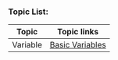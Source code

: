 ### Topic List:

| Topic     | Topic links                      |
| --------- | -------------------------------- |
| Variable  | [Basic Variables](notes/01_variables.md)    |

